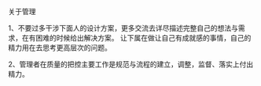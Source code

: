 关于管理

1、不要过多干涉下面人的设计方案，更多交流去详尽描述完整自己的想法与需求，在有困难的时候给出解决方案。
   让下属在做让自己有成就感的事情，自己的精力用在去思考更高层次的问题。

2、管理者在质量的把控主要工作是规范与流程的建立，调整，监督、落实上付出精力。
